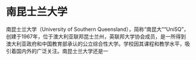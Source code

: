 # 南昆士兰大学

南昆士兰大学（University of Southern Queensland），简称“南昆大”“UniSQ”，创建于1967年，位于澳大利亚联邦昆士兰州，英联邦大学协会成员，是一所得到澳大利亚政府和中国教育部承认的公立综合性大学。学校因其课程和教学水平，吸引着国内外的广泛关注。南昆士兰大学还是一